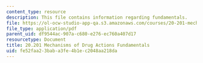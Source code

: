 ```yaml
---
content_type: resource
description: This file contains information regarding fundamentals.
file: https://ol-ocw-studio-app-qa.s3.amazonaws.com/courses/20-201-mechanisms-of-drug-actions-fall-2013/fe52faa23baba3fe4b1ec2048aa218da_MIT20_201F13_Fundamentals.pdf
file_type: application/pdf
parent_uid: df9544ac-907a-c680-e276-ec760a407d17
resourcetype: Document
title: 20.201 Mechanisms of Drug Actions Fundamentals
uid: fe52faa2-3bab-a3fe-4b1e-c2048aa218da
---
```

